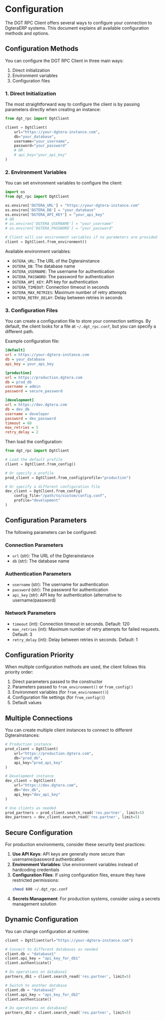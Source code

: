 # Configuration

The DGT RPC Client offers several ways to configure your connection to DgteraERP systems. This document explains all available configuration methods and options.

## Configuration Methods

You can configure the DGT RPC Client in three main ways:

1. Direct initialization
2. Environment variables
3. Configuration files

### 1. Direct Initialization

The most straightforward way to configure the client is by passing parameters directly when creating an instance:

```python
from dgt_rpc import DgtClient

client = DgtClient(
    url="https://your-dgtera-instance.com",
    db="your_database",
    username="your_username",
    password="your_password"
    # OR
    # api_key="your_api_key"
)
```

### 2. Environment Variables

You can set environment variables to configure the client:

```python
import os
from dgt_rpc import DgtClient

os.environ['DGTERA_URL'] = "https://your-dgtera-instance.com"
os.environ['DGTERA_DB'] = "your_database"
os.environ['DGTERA_API_KEY'] = "your_api_key"
# OR
# os.environ['DGTERA_USERNAME'] = "your_username"
# os.environ['DGTERA_PASSWORD'] = "your_password"

# Client will use environment variables if no parameters are provided
client = DgtClient.from_environment()
```

Available environment variables:
- `DGTERA_URL`: The URL of the Dgterainstance
- `DGTERA_DB`: The database name
- `DGTERA_USERNAME`: The username for authentication
- `DGTERA_PASSWORD`: The password for authentication
- `DGTERA_API_KEY`: API key for authentication
- `DGTERA_TIMEOUT`: Connection timeout in seconds
- `DGTERA_MAX_RETRIES`: Maximum number of retry attempts
- `DGTERA_RETRY_DELAY`: Delay between retries in seconds

### 3. Configuration Files

You can create a configuration file to store your connection settings. By default, the client looks for a file at `~/.dgt_rpc.conf`, but you can specify a different path.

Example configuration file:

```ini
[default]
url = https://your-dgtera-instance.com
db = your_database
api_key = your_api_key

[production]
url = https://production.dgtera.com
db = prod_db
username = admin
password = secure_password

[development]
url = https://dev.dgtera.com
db = dev_db
username = developer
password = dev_password
timeout = 60
max_retries = 5
retry_delay = 2
```

Then load the configuration:

```python
from dgt_rpc import DgtClient

# Load the default profile
client = DgtClient.from_config()

# Or specify a profile
prod_client = DgtClient.from_config(profile="production")

# Or specify a different configuration file
dev_client = DgtClient.from_config(
    config_file="/path/to/custom/config.conf",
    profile="development"
)
```

## Configuration Parameters

The following parameters can be configured:

### Connection Parameters

- `url` (str): The URL of the Dgterainstance
- `db` (str): The database name

### Authentication Parameters

- `username` (str): The username for authentication
- `password` (str): The password for authentication
- `api_key` (str): API key for authentication (alternative to username/password)

### Network Parameters

- `timeout` (int): Connection timeout in seconds. Default: 120
- `max_retries` (int): Maximum number of retry attempts for failed requests. Default: 3
- `retry_delay` (int): Delay between retries in seconds. Default: 1

## Configuration Priority

When multiple configuration methods are used, the client follows this priority order:

1. Direct parameters passed to the constructor
2. Parameters passed to `from_environment()` or `from_config()`
3. Environment variables (for `from_environment()`)
4. Configuration file settings (for `from_config()`)
5. Default values

## Multiple Connections

You can create multiple client instances to connect to different Dgterainstances:

```python
# Production instance
prod_client = DgtClient(
    url="https://production.dgtera.com",
    db="prod_db",
    api_key="prod_api_key"
)

# Development instance
dev_client = DgtClient(
    url="https://dev.dgtera.com",
    db="dev_db",
    api_key="dev_api_key"
)

# Use clients as needed
prod_partners = prod_client.search_read('res.partner', limit=5)
dev_partners = dev_client.search_read('res.partner', limit=5)
```

## Secure Configuration

For production environments, consider these security best practices:

1. **Use API Keys**: API keys are generally more secure than username/password authentication
2. **Environment Variables**: Use environment variables instead of hardcoding credentials
3. **Configuration Files**: If using configuration files, ensure they have restricted permissions:
   ```bash
   chmod 600 ~/.dgt_rpc.conf
   ```
4. **Secrets Management**: For production systems, consider using a secrets management solution

## Dynamic Configuration

You can change configuration at runtime:

```python
client = DgtClient(url="https://your-dgtera-instance.com")

# Connect to different databases as needed
client.db = "database1"
client.api_key = "api_key_for_db1"
client.authenticate()

# Do operations on database1
partners_db1 = client.search_read('res.partner', limit=5)

# Switch to another database
client.db = "database2"
client.api_key = "api_key_for_db2"
client.authenticate()

# Do operations on database2
partners_db2 = client.search_read('res.partner', limit=5)
``` 